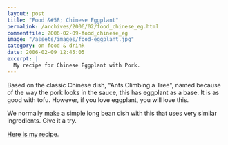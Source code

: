 ```yaml
---
layout: post
title: "Food &#58; Chinese Eggplant"
permalink: /archives/2006/02/food_chinese_eg.html
commentfile: 2006-02-09-food_chinese_eg
image: "/assets/images/food-eggplant.jpg"
category: on food & drink
date: 2006-02-09 12:45:05
excerpt: |
  My recipe for Chinese Eggplant with Pork.
---
```


Based on the classic Chinese dish, "Ants Climbing a Tree", named because of the way the pork looks in the sauce, this has eggplant as a base. It is as good with tofu. However, if you love eggplant, you will love this.

We normally make a simple long bean dish with this that uses very similar ingredients. Give it a try.

[Here is my recipe.](https://mahnke.net/recipes/chinese_eggplant_with_minced_pork/)
